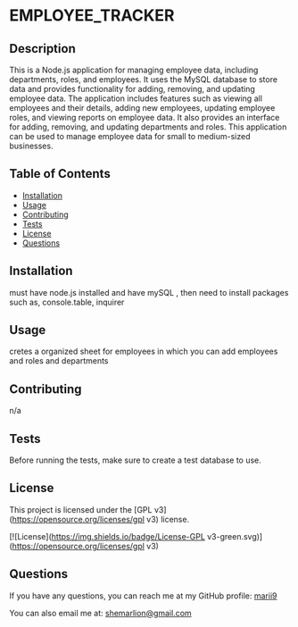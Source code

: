 # EMPLOYEE_TRACKER
## Description

This is a Node.js application for managing employee data, including departments, roles, and employees. It uses the MySQL database to store data and provides functionality for adding, removing, and updating employee data. The application includes features such as viewing all employees and their details, adding new employees, updating employee roles, and viewing reports on employee data. It also provides an interface for adding, removing, and updating departments and roles. This application can be used to manage employee data for small to medium-sized businesses.
## Table of Contents
- [Installation](#installation)
- [Usage](#usage)
- [Contributing](#contributing)
- [Tests](#tests)
- [License](#license)
- [Questions](#questions)

## Installation

must have node.js installed and have mySQL , then need to install packages such as, console.table, inquirer

## Usage

cretes a organized sheet for employees in which you can add employees and roles and departments

## Contributing

n/a

## Tests

Before running the tests, make sure to create a test database to use.

## License

This project is licensed under the [GPL v3](https://opensource.org/licenses/gpl v3) license.

[![License](https://img.shields.io/badge/License-GPL v3-green.svg)](https://opensource.org/licenses/gpl v3)

## Questions

If you have any questions, you can reach me at my GitHub profile: [marii9](https://github.com/marii9)

You can also email me at: shemarlion@gmail.com
